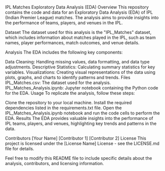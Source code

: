 IPL Matches Exploratory Data Analysis (EDA)
Overview
This repository contains the code and data for an Exploratory Data Analysis (EDA) of IPL (Indian Premier League) matches. The analysis aims to provide insights into the performance of teams, players, and venues in the IPL.

Dataset
The dataset used for this analysis is the "IPL_Matches" dataset, which includes information about matches played in the IPL, such as team names, player performances, match outcomes, and venue details.

Analysis
The EDA includes the following key components:

Data Cleaning: Handling missing values, data formatting, and data type adjustments.
Descriptive Statistics: Calculating summary statistics for key variables.
Visualizations: Creating visual representations of the data using plots, graphs, and charts to identify patterns and trends.
Files
IPL_Matches.csv: The dataset used for the analysis.
IPL_Matches_Analysis.ipynb: Jupyter notebook containing the Python code for the EDA.
Usage
To replicate the analysis, follow these steps:

Clone the repository to your local machine.
Install the required dependencies listed in the requirements.txt file.
Open the IPL_Matches_Analysis.ipynb notebook and run the code cells to perform the EDA.
Results
The EDA provides valuable insights into the performance of IPL teams, players, and venues, highlighting key trends and patterns in the data.

Contributors
[Your Name]
[Contributor 1]
[Contributor 2]
License
This project is licensed under the [License Name] License - see the LICENSE.md file for details.

Feel free to modify this README file to include specific details about the analysis, contributors, and licensing information.
